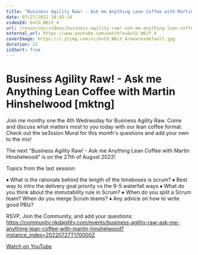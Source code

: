 ```yaml
---
title: "Business Agility Raw! - Ask me Anything Lean Coffee with Martin Hinshelwood [mktng]"
date: 07/27/2022 18:45:14
videoId: bvCU_N6iY_4
url: /resources/videos/business-agility-raw!-ask-me-anything-lean-coffee-with-martin-hinshelwood-[mktng]
external_url: https://www.youtube.com/watch?v=bvCU_N6iY_4
coverImage: https://i.ytimg.com/vi/bvCU_N6iY_4/maxresdefault.jpg
duration: 21
isShort: True
---
```


# Business Agility Raw! - Ask me Anything Lean Coffee with Martin Hinshelwood [mktng]

Join me monthy one the 4th Wednesday for Business Agility Raw. Come and discuss what matters most to you today with our lean coffee format. Check out the se3ssion Mural for this month's questions and add your own to the mix!

The next "Business Agility Raw! - Ask me Anything Lean Coffee with Martin Hinshelwood" is on the 27th of August 2022!

Topics from the last session:

♦ What is the rationale behind the length of the timeboxes is scrum?
♦ Best way to intro the delivery goal priority vs the 9-5 waterfall ways
♦ What do you think about the immutability rule in Scrum?
♦ When do you split a Scrum team? When do you merge Scrum teams?
♦ Any advice on how to write good PBIs?

RSVP, Join the Community,  and add your questions: https://community.nkdagility.com/events/business-agility-raw-ask-me-anything-lean-coffee-with-martin-hinshelwood?instance_index=20220727T170000Z

[Watch on YouTube](https://www.youtube.com/watch?v=bvCU_N6iY_4)
